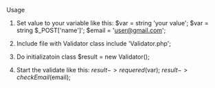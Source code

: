 Usage

1. Set value to your variable like this:
	$var = string 'your value';
	$var = string $_POST['name']';
	$email = 'user@gmail.com';

3. Include file with Validator class 
include 'Validator.php';

4. Do initializatoin class
$result = new Validator();

5. Start the validate like this:
$result -> requered($var);
$result -> checkEmail($email);